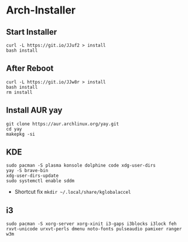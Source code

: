 # Arch-Installer

## Start Installer
```
curl -L https://git.io/JJuf2 > install
bash install
```
## After Reboot
```
curl -L https://git.io/JJw8r > install
bash install
rm install
```
## Install AUR yay
```
git clone https://aur.archlinux.org/yay.git
cd yay
makepkg -si
```

## KDE
```
sudo pacman -S plasma konsole dolphine code xdg-user-dirs
yay -S brave-bin
xdg-user-dirs-update
sudo systemctl enable sddm
```
* Shortcut fix `mkdir ~/.local/share/kglobalaccel`

## i3
```
sudo pacman -S xorg-server xorg-xinit i3-gaps i3blocks i3lock feh rxvt-unicode urxvt-perls dmenu noto-fonts pulseaudio pamixer ranger w3m
```
